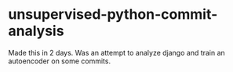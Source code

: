 # unsupervised-python-commit-analysis
Made this in 2 days. Was an attempt to analyze django and train an autoencoder on some commits.
